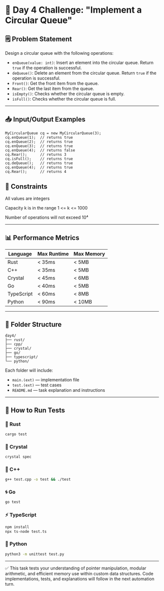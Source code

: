 # 🧠 Day 4 Challenge: "Implement a Circular Queue"

## 🗒️ Problem Statement
Design a circular queue with the following operations:

- `enQueue(value: int)`: Insert an element into the circular queue. Return `true` if the operation is successful.
- `deQueue()`: Delete an element from the circular queue. Return `true` if the operation is successful.
- `Front()`: Get the front item from the queue.
- `Rear()`: Get the last item from the queue.
- `isEmpty()`: Checks whether the circular queue is empty.
- `isFull()`: Checks whether the circular queue is full.

---

## 📥 Input/Output Examples
```text
MyCircularQueue cq = new MyCircularQueue(3);
cq.enQueue(1);  // returns true
cq.enQueue(2);  // returns true
cq.enQueue(3);  // returns true
cq.enQueue(4);  // returns false
cq.Rear();      // returns 3
cq.isFull();    // returns true
cq.deQueue();   // returns true
cq.enQueue(4);  // returns true
cq.Rear();      // returns 4
```

## 🎯 Constraints
All values are integers

Capacity k is in the range 1 <= k <= 1000

Number of operations will not exceed 10⁴

---

## 📊 Performance Metrics

| Language      | Max Runtime | Max Memory |
|---------------|-------------|------------|
| Rust          | < 35ms      | < 5MB      |
| C++           | < 35ms      | < 5MB      |
| Crystal       | < 45ms      | < 6MB      |
| Go            | < 40ms      | < 5MB      |
| TypeScript    | < 60ms      | < 8MB      |
| Python        | < 90ms      | < 10MB     |

---

## 📂 Folder Structure
```text
day4/
├── rust/
├── cpp/
├── crystal/
├── go/
├── typescript/
└── python/
```

Each folder will include:

- `main.(ext)` — implementation file
- `test.(ext)` — test cases
- `README.md` — task explanation and instructions

---

## 🧪 How to Run Tests

### 🦀 Rust
```bash
cargo test
```

### 💠 Crystal
```bash
crystal spec
```

### 🧊 C++
```bash
g++ test.cpp -o test && ./test
```

### 🌀 Go
```bash
go test
```

### ⚡ TypeScript
```bash
npm install
npx ts-node test.ts
```

### 🐍 Python
```bash
python3 -m unittest test.py
```

---

✅ This task tests your understanding of pointer manipulation, modular arithmetic, and efficient memory use within custom data structures. Code implementations, tests, and explanations will follow in the next automation turn.